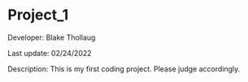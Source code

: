 # Project_1
Developer: Blake Thollaug

Last update: 02/24/2022

Description: This is my first coding project. Please judge accordingly.
